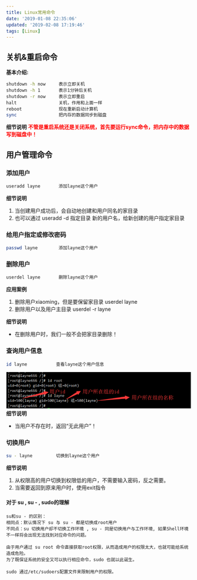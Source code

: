 ```yaml
---
title: Linux常用命令
date: '2019-01-08 22:35:06'
updated: '2019-02-08 17:19:46'
tags: [Linux]
---
```

## 关机&重启命令
**基本介绍:**

```bash
shutdown -h now     表示立即关机
shutdown -h 1       表示1分钟后关机
shutdown -r now     表示立即重启
halt                关机，作用和上面一样
reboot              现在重新启动计算机
sync                把内存的数据同步到磁盘
```
**细节说明**
<font color=#FF0000>**不管是重启系统还是关闭系统，首先要运行sync命令，把内存中的数据写到磁盘中！**</font><!--more-->

## 用户管理命令
### 添加用户
```bash
useradd layne       添加layne这个用户
```
**细节说明**

1. 当创建用户成功后，会自动地创建和用户同名的家目录
2. 也可以通过 useradd -d 指定目录 新的用户名，给新创建的用户指定家目录

### 给用户指定或修改密码
```bash
passwd layne        添加layne这个用户
```
### 删除用户
```bash
userdel layne       删除layne这个用户
```
**应用案例**

1. 删除用户xiaoming，但是要保留家目录
userdel layne
2. 删除用户以及用户主目录
userdel -r layne

**细节说明**

* 在删除用户时，我们一般不会把家目录删除！

### 查询用户信息
```bash
id layne           查看layne这个用户信息
```
![linux](../images/Linux常用命令/1.png) 
**细节说明**

- 当用户不存在时，返回“无此用户”！

### 切换用户
```bash
su - layne         切换到layne这个用户
```
**细节说明**

1. 从权限高的用户切换到权限低的用户，不需要输入密码，反之需要。
2. 当需要返回到原来用户时，使用exit指令

#### **对于 su , su - , sudo的理解**

```
su和su - 的区别： 
相同点：默认情况下 su 与 su - 都是切换成root用户
不同点：su 切换用户却不切换工作环境 , su - 同是切换用户与工作环境, 如果Shell环境不一样将会出现无法找到对应命令的问题。

由于用户通过 su root 命令直接获取root权限，从而造成用户的权限太大，也就可能给系统造成危险。
为了既保证系统的安全又可以执行相应命令，sudo 也就以此诞生。

sudo 通过/etc/sudoers配置文件来限制用户的权限。
```






